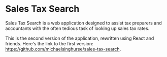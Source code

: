 # Sales Tax Search

Sales Tax Search is a web application designed to assist tax preparers and
accountants with the often tedious task of looking up sales tax rates.

This is the second version of the application, rewritten using React and 
friends. Here's the link to the first version: 
https://github.com/michaelsinghurse/sales-tax-search.
